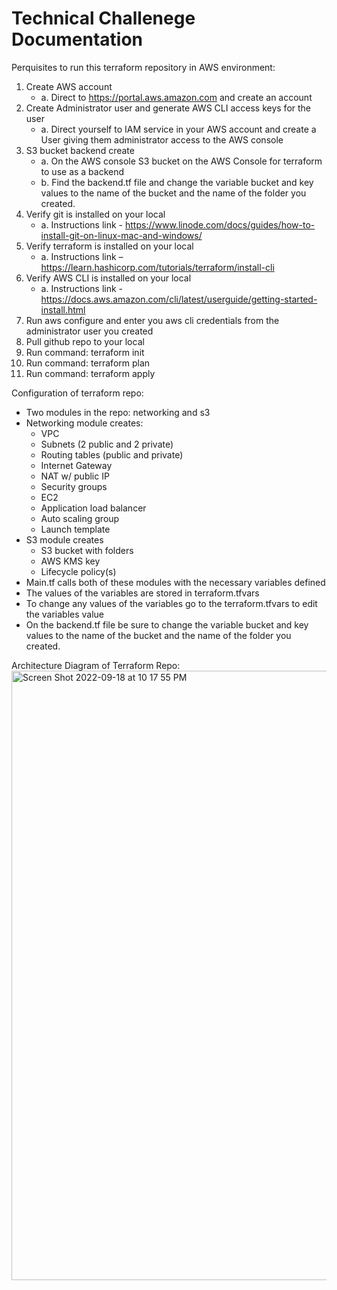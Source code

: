 # Technical Challenege Documentation 

Perquisites to run this terraform repository in AWS environment:

1.	Create AWS account 
     -	a.	Direct to https://portal.aws.amazon.com and create an account 
3.	Create Administrator user and generate AWS CLI access keys for the user 
     -	a.	Direct yourself to IAM service in your AWS account and create a User giving them administrator access to the AWS console
3.	S3 bucket backend create 
     -	a. On the AWS console S3 bucket on the AWS Console for terraform to use as a backend 
     -	b.	Find the backend.tf file and change the variable bucket and key values to the name of the bucket and the name of the folder you created. 
4.	Verify git is installed on your local 
     -	a.	Instructions link - https://www.linode.com/docs/guides/how-to-install-git-on-linux-mac-and-windows/ 
5.	Verify terraform is installed on your local 
     -	a.	Instructions link – https://learn.hashicorp.com/tutorials/terraform/install-cli 
6.	Verify AWS CLI is installed on your local 
     -	a.	Instructions link - https://docs.aws.amazon.com/cli/latest/userguide/getting-started-install.html
7.	Run aws configure and enter you aws cli credentials from the administrator user you created
8.	Pull github repo to your local 
9.	Run command: terraform init 
10.	Run command: terraform plan
11.	Run command: terraform apply 

Configuration of terraform repo:

-	Two modules in the repo: networking and s3
-	Networking module creates:
     -	VPC
     -	Subnets (2 public and 2 private) 
     -	Routing tables (public and private) 
     -	Internet Gateway
     -	NAT w/ public IP
     -	Security groups
     -	EC2
     -	Application load balancer
     -	Auto scaling group
     -	Launch template 
-	S3 module creates
     -	S3 bucket with folders
     -	AWS KMS key
     -	Lifecycle policy(s)
-	Main.tf calls both of these modules with the necessary variables defined 
-	The values of the variables are stored in terraform.tfvars 
-	To change any values of the variables go to the terraform.tfvars to edit the variables value 
-	On the backend.tf file be sure to change the variable bucket and key values to the name of the bucket and the name of the folder you created.

Architecture Diagram of Terraform Repo:
<img width="975" alt="Screen Shot 2022-09-18 at 10 17 55 PM" src="https://user-images.githubusercontent.com/56840177/190953745-7e7d46f3-4135-43c5-9431-91d986b866e5.png">

